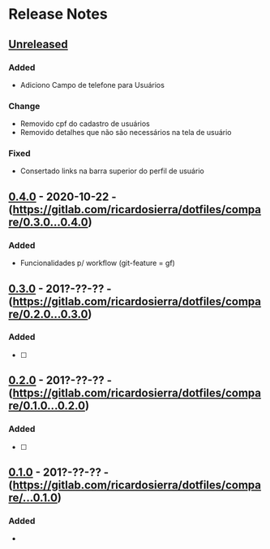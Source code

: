# Release Notes

## [Unreleased](https://gitlab.com/ricardosierra/dotfiles/compare/0.3.3...master)

### Added
- Adiciono Campo de telefone para Usuários

### Change
- Removido cpf do cadastro de usuários
- Removido detalhes que não são necessários na tela de usuário

### Fixed
- Consertado links na barra superior do perfil de usuário

## [0.4.0] - 2020-10-22 - (https://gitlab.com/ricardosierra/dotfiles/compare/0.3.0...0.4.0)

### Added
- Funcionalidades p/ workflow (git-feature = gf)


## [0.3.0] - 201?-??-?? - (https://gitlab.com/ricardosierra/dotfiles/compare/0.2.0...0.3.0)

### Added
- [ ] 

## [0.2.0] - 201?-??-?? - (https://gitlab.com/ricardosierra/dotfiles/compare/0.1.0...0.2.0)

### Added
- [ ] 

## [0.1.0] - 201?-??-?? - (https://gitlab.com/ricardosierra/dotfiles/compare/...0.1.0)

### Added
-

[Unreleased]: https://gitlab.com/ricardosierra/dotfiles/compare/0.4.0...head
[0.4.0]: https://gitlab.com/ricardosierra/dotfiles/compare/0.3.0...0.4.0
[0.3.0]: https://gitlab.com/ricardosierra/dotfiles/compare/0.2.0...0.3.0
[0.2.0]: https://gitlab.com/ricardosierra/dotfiles/compare/0.1.0...0.2.0
[0.1.0]: https://gitlab.com/ricardosierra/dotfiles/compare/..0.1.0